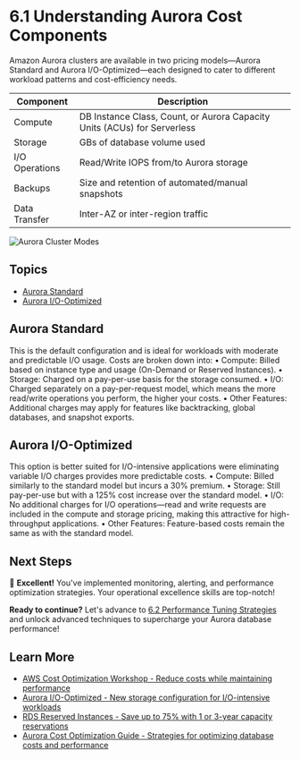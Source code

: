 # 6.1 Understanding Aurora Cost Components

Amazon Aurora clusters are available in two pricing models—Aurora Standard and Aurora I/O-Optimized—each designed to cater to different workload patterns and cost-efficiency needs.

| Component | Description |
|-----------|-------------|
| Compute | DB Instance Class, Count, or Aurora Capacity Units (ACUs) for Serverless |
| Storage | GBs of database volume used |
| I/O Operations | Read/Write IOPS from/to Aurora storage |
| Backups | Size and retention of automated/manual snapshots |
| Data Transfer | Inter-AZ or inter-region traffic |

![Aurora Cluster Modes](../images/2.1-aurora-cluster-modes.png)

## Topics

- [Aurora Standard](#aurora-standard)
- [Aurora I/O-Optimized](#aurora-i/o-optimized)

## Aurora Standard
This is the default configuration and is ideal for workloads with moderate and predictable I/O usage. Costs are broken down into:
•	Compute: Billed based on instance type and usage (On-Demand or Reserved Instances).
•	Storage: Charged on a pay-per-use basis for the storage consumed.
•	I/O: Charged separately on a pay-per-request model, which means the more read/write operations you perform, the higher your costs.
•	Other Features: Additional charges may apply for features like backtracking, global databases, and snapshot exports.

## Aurora I/O-Optimized
This option is better suited for I/O-intensive applications were eliminating variable I/O charges provides more predictable costs.
•	Compute: Billed similarly to the standard model but incurs a 30% premium.
•	Storage: Still pay-per-use but with a 125% cost increase over the standard model.
•	I/O: No additional charges for I/O operations—read and write requests are included in the compute and storage pricing, making this attractive for high-throughput applications.
•	Other Features: Feature-based costs remain the same as with the standard model.

## Next Steps

🎉 **Excellent!** You've implemented monitoring, alerting, and performance optimization strategies. Your operational excellence skills are top-notch!

**Ready to continue?** Let's advance to [6.2 Performance Tuning Strategies](../6.2_Performance_Tuning_Strategies) and unlock advanced techniques to supercharge your Aurora database performance!

## Learn More

- [AWS Cost Optimization Workshop - Reduce costs while maintaining performance](https://catalog.workshops.aws/well-architected-cost-optimization/en-US)
- [Aurora I/O-Optimized - New storage configuration for I/O-intensive workloads](https://docs.aws.amazon.com/AmazonRDS/latest/AuroraUserGuide/Aurora.Overview.StorageReliability.html#aurora-storage-type)
- [RDS Reserved Instances - Save up to 75% with 1 or 3-year capacity reservations](https://docs.aws.amazon.com/AmazonRDS/latest/UserGuide/USER_WorkingWithReservedDBInstances.html)
- [Aurora Cost Optimization Guide - Strategies for optimizing database costs and performance](https://docs.aws.amazon.com/AmazonRDS/latest/AuroraUserGuide/Aurora.Managing.Performance.html)
